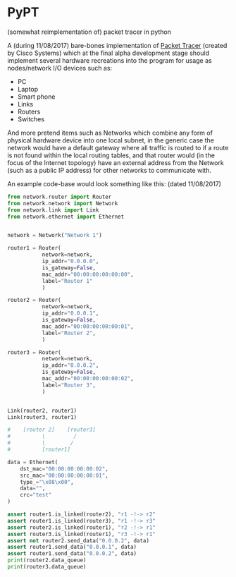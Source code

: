 # PyPT
(somewhat reimplementation of) packet tracer in python

A (during 11/08/2017) bare-bones implementation of [Packet Tracer](https://www.netacad.com/courses/packet-tracer-download/) (created by Cisco Systems) which at the final alpha development stage should implement several hardware recreations into the program for usage as nodes/network I/O devices such as:

- PC
- Laptop
- Smart phone
- Links
- Routers
- Switches

And more pretend items such as Networks which combine any form of physical hardware device into one local subnet, in the generic case the network would have a default gateway where all traffic is routed to if a route is not found within the local routing tables, and that router would (in the focus of the Internet topology) have an external address from the Network (such as a public IP address) for other networks to communicate with.

An example code-base would look something like this: (dated 11/08/2017)

```python
from network.router import Router
from network.network import Network
from network.link import Link
from network.ethernet import Ethernet


network = Network("Network 1")

router1 = Router(
           network=network,
           ip_addr="0.0.0.0",
           is_gateway=False,
           mac_addr="00:00:00:00:00:00",
           label="Router 1"
           )

router2 = Router(
           network=network,
           ip_addr="0.0.0.1",
           is_gateway=False,
           mac_addr="00:00:00:00:00:01",
           label="Router 2",
           )

router3 = Router(
           network=network,
           ip_addr="0.0.0.2",
           is_gateway=False,
           mac_addr="00:00:00:00:00:02",
           label="Router 3",
           )


Link(router2, router1)
Link(router3, router1)

#    [router 2]    [router3]
#          \         /
#          \        /
#          [router1]

data = Ethernet(
    dst_mac="00:00:00:00:00:02",
    src_mac="00:00:00:00:00:01",
    type_="\x08\x00",
    data="",
    crc="test"
)

assert router1.is_linked(router2), "r1 -!-> r2"
assert router1.is_linked(router3), "r1 -!-> r3"
assert router2.is_linked(router1), "r2 -!-> r1"
assert router3.is_linked(router1), "r3 -!-> r1"
assert not router2.send_data("0.0.0.2", data)
assert router1.send_data("0.0.0.1", data)
assert router1.send_data("0.0.0.2", data)
print(router2.data_queue)
print(router3.data_queue)
```
